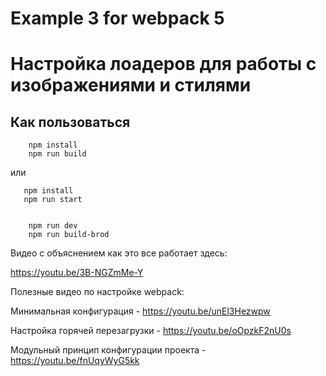 # Example 3 for webpack 5
# Настройка лоадеров для работы с изображениями и стилями

## Как пользоваться

```
    npm install
    npm run build
```
или

```
   npm install
   npm run start
```


```
    
    npm run dev
    npm run build-brod

```

Видео с объяснением как это все работает здесь:

https://youtu.be/3B-NGZmMe-Y


Полезные видео по настройке webpack:

Минимальная конфигурация - https://youtu.be/unEl3Hezwpw

Настройка горячей перезагрузки - https://youtu.be/oOpzkF2nU0s

Модульный принцип конфигурации проекта - https://youtu.be/fnUqyWyG5kk




